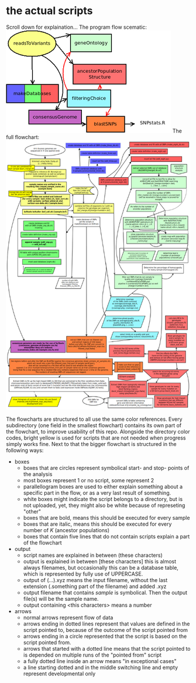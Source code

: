 # the actual scripts

Scroll down for explaination...
The program flow scematic:
![flowchart image](../doc/flowchart/simple_flow.png)
The full flowchart:
![flowchart image](../doc/flowchart/full-flowchart.png)

The flowcharts are structured to all use the same color references. Every subdirectory (one field in the smallest flowchart) contains its own part of the flowchart, to improve usability of this repo. Alongside the directory color codes, bright yellow is used for scripts that are not needed when progress simply works fine.
Next to that the bigger flowchart is structured in the following ways:
* boxes
  - boxes that are circles represent symbolical start- and stop- points of the analysis
  - most boxes represent 1 or no script, some represent 2
  - parallellogram boxes are used to either explain something about a specific part in the flow, or as a very last result of something.
  - white boxes might indicate the script belongs to a directory, but is not uploaded, yet, they might also be white because of represeting "other"
  - boxes that are bold, means this should be executed for every sample
  - boxes that are italic, means this should be executed for every number of *K* (ancestor populations)
  - boxes that contain five lines that do not contain scripts explain a part of the flowchart
* output
  - script names are explained in between \(these characters\)
  - output is explained in between \[these characters\] this is almost always filenames, but occasionally this can be a database table, which is represented by fully use of UPPERCASE.
  - output of \(...\).xyz means the input filename, without the last extension (.something part of the filename) and added .xyz
  - output filename that contains *sample* is symbolical. Then the output file(s) will be the sample name.
  - output containing \<this characters\> means a number
* arrows
  - normal arrows represent flow of data
  - arrows ending in dotted lines represent that values are defined in the script pointed to, because of the outcome of the script pointed from
  - arrows ending in a circle represented that the script is based on the script pointed from.
  - arrows that started with a dotted line means that the script pointed to is depended on multiple runs of the "pointed from" script
  - a fully dotted line inside an arrow means "in exceptional cases"
  - a line starting dotted and in the middle switching line and empty represent developmental only
